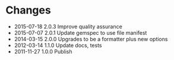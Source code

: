 # Changes

* 2015-07-18 2.0.3 Improve quality assurance
* 2015-07-07 2.0.1 Update gemspec to use file manifest
* 2014-03-15 2.0.0 Upgrades to be a formatter plus new options
* 2012-03-14 1.1.0 Update docs, tests
* 2011-11-27 1.0.0 Publish
